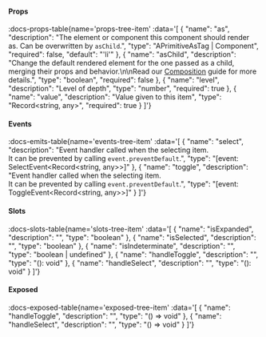 <!-- This file was automatic generated. Do not edit it manually -->

#### Props
:docs-props-table{name='props-tree-item' :data='[
  {
    "name": "as",
    "description": "The element or component this component should render as. Can be overwritten by `asChild`.",
    "type": "APrimitiveAsTag | Component",
    "required": false,
    "default": "\'li\'"
  },
  {
    "name": "asChild",
    "description": "Change the default rendered element for the one passed as a child, merging their props and behavior.\\n\\nRead our [Composition](https://akar.vinicunca.dev/core/guides/composition) guide for more details.",
    "type": "boolean",
    "required": false
  },
  {
    "name": "level",
    "description": "Level of depth",
    "type": "number",
    "required": true
  },
  {
    "name": "value",
    "description": "Value given to this item",
    "type": "Record<string, any>",
    "required": true
  }
]'} 

#### Events

:docs-emits-table{name='events-tree-item' :data='[
  {
    "name": "select",
    "description": "Event handler called when the selecting item. <br> It can be prevented by calling `event.preventDefault`.",
    "type": "[event: SelectEvent<Record<string, any>>]"
  },
  {
    "name": "toggle",
    "description": "Event handler called when the selecting item. <br> It can be prevented by calling `event.preventDefault`.",
    "type": "[event: ToggleEvent<Record<string, any>>]"
  }
]'} 

#### Slots

:docs-slots-table{name='slots-tree-item' :data='[
  {
    "name": "isExpanded",
    "description": "",
    "type": "boolean"
  },
  {
    "name": "isSelected",
    "description": "",
    "type": "boolean"
  },
  {
    "name": "isIndeterminate",
    "description": "",
    "type": "boolean | undefined"
  },
  {
    "name": "handleToggle",
    "description": "",
    "type": "(): void"
  },
  {
    "name": "handleSelect",
    "description": "",
    "type": "(): void"
  }
]'} 

#### Exposed

:docs-exposed-table{name='exposed-tree-item' :data='[
  {
    "name": "handleToggle",
    "description": "",
    "type": "() => void"
  },
  {
    "name": "handleSelect",
    "description": "",
    "type": "() => void"
  }
]'} 
